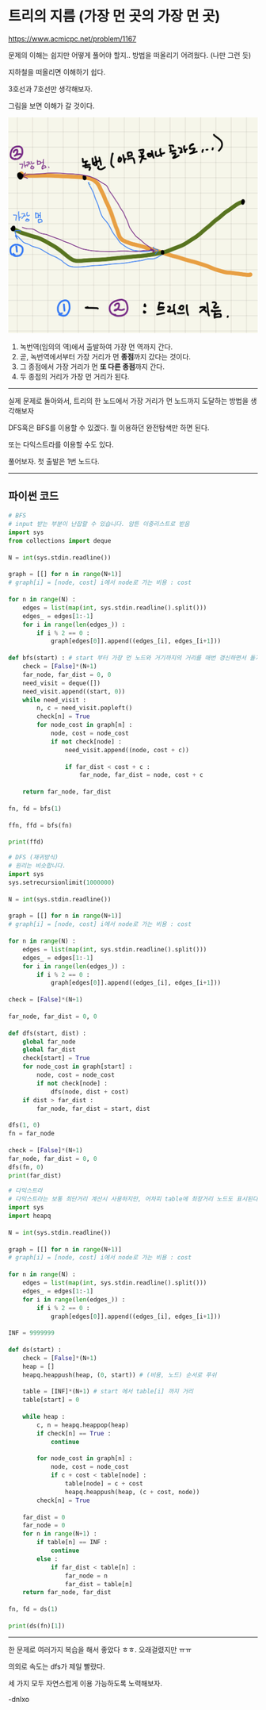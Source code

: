 # 트리의 지름 (가장 먼 곳의 가장 먼 곳)

https://www.acmicpc.net/problem/1167

문제의 이해는 쉽지만 어떻게 풀어야 할지.. 방법을 떠올리기 어려웠다. (나만 그런 듯)

지하철을 떠올리면 이해하기 쉽다.

3호선과 7호선만 생각해보자.

그림을 보면 이해가 갈 것이다. 

![image-20210608223153889](./img/5.png)

1. 녹번역(임의의 역)에서 출발하여 가장 먼 역까지 간다.
2. 곧, 녹번역에서부터 가장 거리가 먼 **종점**까지 갔다는 것이다.
3. 그 종점에서 가장 거리가 먼 **또 다른 종점**까지 간다.
4. 두 종점의 거리가 가장 먼 거리가 된다.

---

실제 문제로 돌아와서, 트리의 한 노드에서 가장 거리가 먼 노드까지 도달하는 방법을 생각해보자

DFS혹은 BFS를 이용할 수 있겠다. 뭘 이용하던 완전탐색만 하면 된다.

또는 다익스트라를 이용할 수도 있다.

풀어보자. 첫 출발은 1번 노드다.

---

## 파이썬 코드

```python
# BFS
# input 받는 부분이 난잡할 수 있습니다. 암튼 이중리스트로 받음
import sys
from collections import deque

N = int(sys.stdin.readline())

graph = [[] for n in range(N+1)]
# graph[i] = [node, cost] i에서 node로 가는 비용 : cost

for n in range(N) :
    edges = list(map(int, sys.stdin.readline().split()))
    edges_ = edges[1:-1]
    for i in range(len(edges_)) :
        if i % 2 == 0 :
            graph[edges[0]].append((edges_[i], edges_[i+1]))

def bfs(start) : # start 부터 가장 먼 노드와 거기까지의 거리를 매번 갱신하면서 돌기
    check = [False]*(N+1)
    far_node, far_dist = 0, 0
    need_visit = deque([])
    need_visit.append((start, 0))
    while need_visit :
        n, c = need_visit.popleft()
        check[n] = True
        for node_cost in graph[n] :
            node, cost = node_cost
            if not check[node] :
                need_visit.append((node, cost + c))
              
                if far_dist < cost + c :
                    far_node, far_dist = node, cost + c

    return far_node, far_dist

fn, fd = bfs(1)

ffn, ffd = bfs(fn)

print(ffd)
```

```python
# DFS (재귀방식)
# 원리는 비슷합니다.
import sys
sys.setrecursionlimit(1000000)

N = int(sys.stdin.readline())

graph = [[] for n in range(N+1)]
# graph[i] = [node, cost] i에서 node로 가는 비용 : cost

for n in range(N) :
    edges = list(map(int, sys.stdin.readline().split()))
    edges_ = edges[1:-1]
    for i in range(len(edges_)) :
        if i % 2 == 0 :
            graph[edges[0]].append((edges_[i], edges_[i+1]))

check = [False]*(N+1)

far_node, far_dist = 0, 0

def dfs(start, dist) :
    global far_node
    global far_dist
    check[start] = True
    for node_cost in graph[start] :
        node, cost = node_cost
        if not check[node] :
            dfs(node, dist + cost)
    if dist > far_dist :
        far_node, far_dist = start, dist

dfs(1, 0)
fn = far_node

check = [False]*(N+1)
far_node, far_dist = 0, 0
dfs(fn, 0)
print(far_dist)
```

```python
# 다익스트라
# 다익스트라는 보통 최단거리 계산시 사용하지만, 어차피 table에 최장거리 노드도 표시된다.
import sys
import heapq

N = int(sys.stdin.readline())

graph = [[] for n in range(N+1)]
# graph[i] = [node, cost] i에서 node로 가는 비용 : cost

for n in range(N) :
    edges = list(map(int, sys.stdin.readline().split()))
    edges_ = edges[1:-1]
    for i in range(len(edges_)) :
        if i % 2 == 0 :
            graph[edges[0]].append((edges_[i], edges_[i+1]))
            
INF = 9999999

def ds(start) :
    check = [False]*(N+1)
    heap = []
    heapq.heappush(heap, (0, start)) # (비용, 노드) 순서로 푸쉬

    table = [INF]*(N+1) # start 에서 table[i] 까지 거리
    table[start] = 0

    while heap :
        c, n = heapq.heappop(heap)
        if check[n] == True :
            continue
        
        for node_cost in graph[n] :
            node, cost = node_cost
            if c + cost < table[node] :
                table[node] = c + cost
                heapq.heappush(heap, (c + cost, node))   
        check[n] = True

    far_dist = 0
    far_node = 0
    for n in range(N+1) :
        if table[n] == INF :
            continue
        else :
            if far_dist < table[n] :
                far_node = n
                far_dist = table[n]
    return far_node, far_dist

fn, fd = ds(1)

print(ds(fn)[1])
```



---

한 문제로 여러가지 복습을 해서 좋았다 ㅎㅎ. 오래걸렸지만 ㅠㅠ

의외로 속도는 dfs가 제일 빨랐다.

세 가지 모두 자연스럽게 이용 가능하도록 노력해보자.

-dnlxo